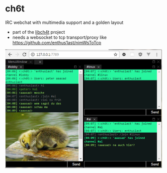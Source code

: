 # ch6t
IRC webchat with multimedia support and a golden layout

- part of the [libch4t](https://github.com/enthus1ast/libch4t) project
- needs a websocket to tcp transport/proxy like https://github.com/enthus1ast/nimWsToTcp

![ch6t](/screenshot_ch6t.png?raw=true "ch6t")

